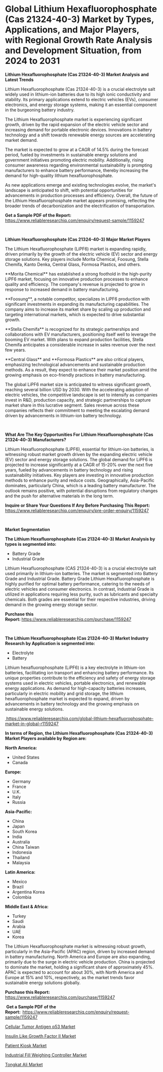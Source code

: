 <p><h1>Global Lithium Hexafluorophosphate (Cas 21324-40-3) Market by Types, Applications, and Major Players, with Regional Growth Rate Analysis and Development Situation, from 2024 to 2031</h1></p><p><strong>Lithium Hexafluorophosphate (Cas 21324-40-3) Market Analysis and Latest Trends</strong></p>
<p><p>Lithium Hexafluorophosphate (Cas 21324-40-3) is a crucial electrolyte salt widely used in lithium-ion batteries due to its high ionic conductivity and stability. Its primary applications extend to electric vehicles (EVs), consumer electronics, and energy storage systems, making it an essential component in the burgeoning battery industry. </p><p>The Lithium Hexafluorophosphate market is experiencing significant growth, driven by the rapid expansion of the electric vehicle sector and increasing demand for portable electronic devices. Innovations in battery technology and a shift towards renewable energy sources are accelerating market demand. </p><p>The market is expected to grow at a CAGR of 14.5% during the forecast period, fueled by investments in sustainable energy solutions and government initiatives promoting electric mobility. Additionally, rising consumer awareness regarding environmental sustainability is prompting manufacturers to enhance battery performance, thereby increasing the demand for high-quality lithium hexafluorophosphate. </p><p>As new applications emerge and existing technologies evolve, the market's landscape is anticipated to shift, with potential opportunities for advancements in production processes and efficiency. Overall, the future of the Lithium Hexafluorophosphate market appears promising, reflecting the broader trends of decarbonization and the electrification of transportation.</p></p>
<p><strong>Get a Sample PDF of the Report:&nbsp;</strong> <a href="https://www.reliableresearchiq.com/enquiry/request-sample/1159247?utm_campaign=103&utm_medium=2&utm_source=Github&utm_content=ia&utm_term=05122024&utm_id=lithium-hexafluorophosphate-cas-21324-40-3">https://www.reliableresearchiq.com/enquiry/request-sample/1159247</a></p>
<p>&nbsp;</p>
<p><strong>Lithium Hexafluorophosphate (Cas 21324-40-3) Major Market Players</strong></p>
<p><p>The Lithium Hexafluorophosphate (LiPF6) market is expanding rapidly, driven primarily by the growth of the electric vehicle (EV) sector and energy storage solutions. Key players include Morita Chemical, Foosung, Stella Chemifa, Kanto Denka, Central Glass, Formosa Plastics, and others. </p><p>**Morita Chemical** has established a strong foothold in the high-purity LiPF6 market, focusing on innovative production processes to enhance quality and efficiency. The company's revenue is projected to grow in response to increased demand in battery manufacturing.</p><p>**Foosung**, a notable competitor, specializes in LiPF6 production with significant investments in expanding its manufacturing capabilities. The company aims to increase its market share by scaling up production and targeting international markets, which is expected to drive substantial growth.</p><p>**Stella Chemifa** is recognized for its strategic partnerships and collaborations with EV manufacturers, positioning itself well to leverage the booming EV market. With plans to expand production facilities, Stella Chemifa anticipates a considerable increase in sales revenue over the next few years.</p><p>**Central Glass** and **Formosa Plastics** are also critical players, emphasizing technological advancements and sustainable production methods. As a result, they expect to enhance their market position amid the growing emphasis on eco-friendly practices in battery manufacturing.</p><p>The global LiPF6 market size is anticipated to witness significant growth, reaching several billion USD by 2030. With the accelerating adoption of electric vehicles, the competitive landscape is set to intensify as companies invest in R&D, production capacity, and strategic partnerships to capture market share in this lucrative segment. Sales revenue across these companies reflects their commitment to meeting the escalating demand driven by advancements in lithium-ion battery technology.</p></p>
<p>&nbsp;</p>
<p><strong>What Are The Key Opportunities For Lithium Hexafluorophosphate (Cas 21324-40-3) Manufacturers?</strong></p>
<p><p>Lithium Hexafluorophosphate (LiPF6), essential for lithium-ion batteries, is witnessing robust market growth driven by the expanding electric vehicle (EV) sector and energy storage solutions. The global demand for LiPF6 is projected to increase significantly at a CAGR of 15-20% over the next five years, fueled by advancements in battery technology and rising sustainability initiatives. Key players are investing in innovative production methods to enhance purity and reduce costs. Geographically, Asia-Pacific dominates, particularly China, which is a leading battery manufacturer. The outlook remains positive, with potential disruptions from regulatory changes and the push for alternative materials in the long term.</p></p>
<p><strong>Inquire or Share Your Questions If Any Before Purchasing This Report:</strong> <a href="https://www.reliableresearchiq.com/enquiry/pre-order-enquiry/1159247?utm_campaign=103&utm_medium=2&utm_source=Github&utm_content=ia&utm_term=05122024&utm_id=lithium-hexafluorophosphate-cas-21324-40-3">https://www.reliableresearchiq.com/enquiry/pre-order-enquiry/1159247</a></p>
<p>&nbsp;</p>
<p><strong>Market Segmentation</strong></p>
<p><strong>The Lithium Hexafluorophosphate (Cas 21324-40-3) Market Analysis by types is segmented into:</strong></p>
<p><ul><li>Battery Grade</li><li>Industrial Grade</li></ul></p>
<p><p>Lithium Hexafluorophosphate (CAS 21324-40-3) is a crucial electrolyte salt used primarily in lithium-ion batteries. The market is segmented into Battery Grade and Industrial Grade. Battery Grade Lithium Hexafluorophosphate is highly purified for optimal battery performance, catering to the needs of electric vehicles and consumer electronics. In contrast, Industrial Grade is utilized in applications requiring less purity, such as lubricants and specialty chemicals. Both grades are essential for their respective industries, driving demand in the growing energy storage sector.</p></p>
<p><strong>Purchase this Report:&nbsp;</strong><a href="https://www.reliableresearchiq.com/purchase/1159247?utm_campaign=103&utm_medium=2&utm_source=Github&utm_content=ia&utm_term=05122024&utm_id=lithium-hexafluorophosphate-cas-21324-40-3">https://www.reliableresearchiq.com/purchase/1159247</a></p>
<p>&nbsp;</p>
<p><strong>The Lithium Hexafluorophosphate (Cas 21324-40-3) Market Industry Research by Application is segmented into:</strong></p>
<p><ul><li>Electrolyte</li><li>Battery</li></ul></p>
<p><p>Lithium hexafluorophosphate (LiPF6) is a key electrolyte in lithium-ion batteries, facilitating ion transport and enhancing battery performance. Its unique properties contribute to the efficiency and safety of energy storage systems used in electric vehicles, portable electronics, and renewable energy applications. As demand for high-capacity batteries increases, particularly in electric mobility and grid storage, the lithium hexafluorophosphate market is expected to expand, driven by advancements in battery technology and the growing emphasis on sustainable energy solutions.</p></p>
<p><a href="https://www.reliableresearchiq.com/global-lithium-hexafluorophosphate-market-in-global-r1159247?utm_campaign=103&utm_medium=2&utm_source=Github&utm_content=ia&utm_term=05122024&utm_id=lithium-hexafluorophosphate-cas-21324-40-3">&nbsp;https://www.reliableresearchiq.com/global-lithium-hexafluorophosphate-market-in-global-r1159247</a></p>
<p><strong>In terms of Region, the Lithium Hexafluorophosphate (Cas 21324-40-3) Market Players available by Region are:</strong></p>
<p>
    <p> <strong> North America: </strong>
        <ul>
            <li>United States</li>
            <li>Canada</li>
        </ul>
        </p> 
    <p> <strong> Europe: </strong>
        <ul>
            <li>Germany</li>
            <li>France</li>
            <li>U.K.</li>
            <li>Italy</li>
            <li>Russia</li>
        </ul>
        </p> 
    <p> <strong> Asia-Pacific: </strong>
        <ul>
            <li>China</li>
            <li>Japan</li>
            <li>South Korea</li>
            <li>India</li>
            <li>Australia</li>
            <li>China Taiwan</li>
            <li>Indonesia</li>
            <li>Thailand</li>
            <li>Malaysia</li>
        </ul>
        </p> 
    <p> <strong> Latin America: </strong>
        <ul>
            <li>Mexico</li>
            <li>Brazil</li>
            <li>Argentina Korea</li>
            <li>Colombia</li>
        </ul>
        </p> 
    <p> <strong> Middle East & Africa: </strong>
        <ul>
            <li>Turkey</li>
            <li>Saudi</li>
            <li>Arabia</li>
            <li>UAE</li>
            <li>Korea</li>
        </ul>
    </p>
    </p>
<p><p>The Lithium Hexafluorophosphate market is witnessing robust growth, particularly in the Asia-Pacific (APAC) region, driven by increased demand in battery manufacturing. North America and Europe are also expanding, primarily due to the surge in electric vehicle production. China is projected to dominate the market, holding a significant share of approximately 45%. APAC is expected to account for about 30%, with North America and Europe at 15% and 10%, respectively, as the market trends favor sustainable energy solutions globally.</p></p>
<p><strong>Purchase this Report: </strong><a href="https://www.reliableresearchiq.com/purchase/1159247?utm_campaign=103&utm_medium=2&utm_source=Github&utm_content=ia&utm_term=05122024&utm_id=lithium-hexafluorophosphate-cas-21324-40-3">https://www.reliableresearchiq.com/purchase/1159247</a></p>
<p>&nbsp;<strong>Get a Sample PDF of the Report:&nbsp;&nbsp;</strong><a href="https://www.reliableresearchiq.com/enquiry/request-sample/1159247?utm_campaign=103&utm_medium=2&utm_source=Github&utm_content=ia&utm_term=05122024&utm_id=lithium-hexafluorophosphate-cas-21324-40-3">https://www.reliableresearchiq.com/enquiry/request-sample/1159247</a></p>
<p><strong></strong></p>
<p><p><a href="https://www.linkedin.com/pulse/cellular-tumor-antigen-p53-market-overview-2024-2031-amjqe?utm_campaign=103&utm_medium=2&utm_source=Github&utm_content=ia&utm_term=05122024&utm_id=lithium-hexafluorophosphate-cas-21324-40-3">Cellular Tumor Antigen p53 Market</a></p><p><a href="https://www.linkedin.com/pulse/comprehensive-evaluation-insulin-like-growth-factor-ii-market-q5jde?utm_campaign=103&utm_medium=2&utm_source=Github&utm_content=ia&utm_term=05122024&utm_id=lithium-hexafluorophosphate-cas-21324-40-3">Insulin Like Growth Factor II Market</a></p><p><a href="https://issuu.com/reportprime-2/docs/patient-kiosk-market-size-2030.pptx?utm_campaign=103&utm_medium=2&utm_source=Github&utm_content=ia&utm_term=05122024&utm_id=lithium-hexafluorophosphate-cas-21324-40-3">Patient Kiosk Market</a></p><p><a href="https://issuu.com/reportprime-2/docs/industrial-fill-weighing-controller-market-size-20?utm_campaign=103&utm_medium=2&utm_source=Github&utm_content=ia&utm_term=05122024&utm_id=lithium-hexafluorophosphate-cas-21324-40-3">Industrial Fill Weighing Controller Market</a></p><p><a href="https://www.linkedin.com/pulse/tongkat-ali-market-study-offeringa-thorough-summary-industrys-ng4pe?utm_campaign=103&utm_medium=2&utm_source=Github&utm_content=ia&utm_term=05122024&utm_id=lithium-hexafluorophosphate-cas-21324-40-3">Tongkat Ali Market</a></p></p>